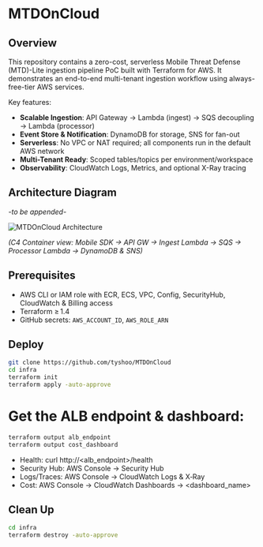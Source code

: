 # MTDOnCloud

## Overview
This repository contains a zero-cost, serverless Mobile Threat Defense (MTD)-Lite ingestion pipeline PoC built with Terraform for AWS. It demonstrates an end-to-end multi-tenant ingestion workflow using always-free-tier AWS services.

Key features:
- **Scalable Ingestion**: API Gateway → Lambda (ingest) → SQS decoupling → Lambda (processor)
- **Event Store & Notification**: DynamoDB for storage, SNS for fan-out
- **Serverless**: No VPC or NAT required; all components run in the default AWS network
- **Multi-Tenant Ready**: Scoped tables/topics per environment/workspace
- **Observability**: CloudWatch Logs, Metrics, and optional X-Ray tracing

## Architecture Diagram
*-to be appended-*

![MTDOnCloud Architecture](architecture.png)

*(C4 Container view: Mobile SDK → API GW → Ingest Lambda → SQS → Processor Lambda → DynamoDB & SNS)*


## Prerequisites
- AWS CLI or IAM role with ECR, ECS, VPC, Config, SecurityHub, CloudWatch & Billing access  
- Terraform ≥ 1.4  
- GitHub secrets: `AWS_ACCOUNT_ID`, `AWS_ROLE_ARN`

## Deploy
```bash
git clone https://github.com/tyshoo/MTDOnCloud
cd infra
terraform init
terraform apply -auto-approve
```
# Get the ALB endpoint & dashboard:
```bash
terraform output alb_endpoint
terraform output cost_dashboard
```
- Health: curl http://<alb_endpoint>/health
- Security Hub: AWS Console → Security Hub
- Logs/Traces: AWS Console → CloudWatch Logs & X‑Ray
- Cost: AWS Console → CloudWatch Dashboards → <dashboard_name>

## Clean Up
```bash
cd infra
terraform destroy -auto-approve
```
